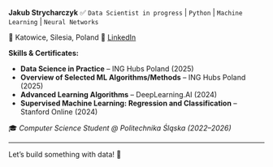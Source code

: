 **Jakub Strycharczyk** ✅
`Data Scientist in progress` | `Python` | `Machine Learning` | `Neural Networks`

📍 Katowice, Silesia, Poland
🔗 [LinkedIn](<https://www.linkedin.com/in/jakub-strycharczyk-9162812bb>)

**Skills & Certificates:**
- **Data Science in Practice** – ING Hubs Poland (2025)
- **Overview of Selected ML Algorithms/Methods** – ING Hubs Poland (2025)
- **Advanced Learning Algorithms** – DeepLearning.AI (2024)
- **Supervised Machine Learning: Regression and Classification** – Stanford Online (2024)

🎓 *Computer Science Student @ Politechnika Śląska (2022–2026)*

---
Let’s build something with data! 🚀
